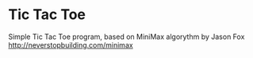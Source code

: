 # Tic Tac Toe
Simple Tic Tac Toe program, based on MiniMax algorythm
by  Jason Fox http://neverstopbuilding.com/minimax